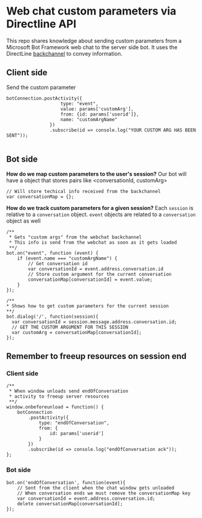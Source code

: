 # Web chat custom parameters via Directline API
This repo shares knowledge about sending custom parameters from a Microsoft Bot Framework web chat to the server side bot.
It uses the DirectLine [backchannel](https://github.com/Microsoft/BotFramework-WebChat#the-backchannel) to convey information.

## Client side

Send the custom parameter
```
botConnection.postActivity({
                    type: "event",
                    value: params['customArg'],
                    from: {id: params['userid']},
                    name: "customArgName"
                })
                .subscribe(id => console.log("YOUR CUSTOM ARG HAS BEEN SENT"));


```

## Bot side
**How do we map custom parameters to the user's session?**
Our bot will have a object that stores pairs like <conversationId, customArg>
```
// Will store techical info received from the backchannel
var conversationMap = {};
```

**How do we track custom parameters for a given session?**
Each ```session``` is relative to a ```conversation``` object. 
```event``` objects are related to a ```conversation``` object as well
```
/**
 * Gets "custom args" from the webchat backchannel 
 * This info is send from the webchat as soon as it gets loaded
 **/
bot.on("event", function (event) {
    if (event.name === "customArgName") {
        // Get conversation id
        var conversationId = event.address.conversation.id
        // Store custom argument for the current conversation
        conversationMap[conversationId] = event.value;
    }
});
```
```
/**
* Shows how to get custom parameters for the current session
**/
bot.dialog('/', function(session){
  var conversationId = session.message.address.conversation.id;
  // GET THE CUSTOM ARGUMENT FOR THIS SESSION
  var customArg = conversationMap[conversationId];
});
```

## Remember to freeup resources on session end

### Client side
```
/**
 * When window unloads send endOfConversation 
 * activity to freeup server resources
 **/
window.onbeforeunload = function() {
    botConnection
        .postActivity({
            type: "endOfConversation",
            from: {
                id: params['userid']
            }
        })
        .subscribe(id => console.log("endOfConversation ack"));
};
```

### Bot side
```
bot.on('endOfConversation', function(event){
    // Sent from the client when the chat window gets unloaded
    // When conversation ends we must remove the conversationMap key
    var conversationId = event.address.conversation.id;
    delete conversationMap[conversationId];
});
```

